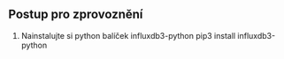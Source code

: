 ## Postup pro zprovoznění

1) Nainstalujte si python balíček influxdb3-python
    pip3 install influxdb3-python